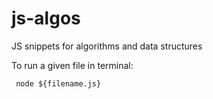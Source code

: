 # js-algos

JS snippets for algorithms and data structures

To run a given file in terminal:

```
 node ${filename.js}
```

